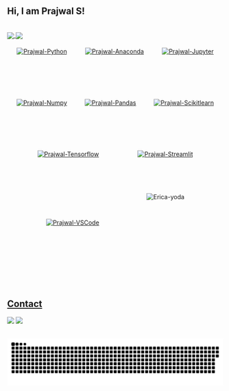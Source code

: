 ## Hi, I am Prajwal S! 
</br>

 <div>
  <a href="https://github.com/Prajwals1">
   <img align="center" height="200" src="https://github-readme-stats.vercel.app/api/top-langs/?username=Prajwals1&layout=compact&langs_count=16&theme=dracula"/>
  <img align="center" src="https://github-readme-stats.vercel.app/api?username=Prajwals1&show_icons=true&theme=dracula&include_all_commits=true&count_private=true&hide=issues"/>
</div>
 
<div style="display: flex; flex-wrap: wrap; align-items: center; justify-content: space-evenly;">
  <img style="margin: 20px;" height="80" alt="Prajwal-Python" src="https://cdn.jsdelivr.net/gh/devicons/devicon@latest/icons/python/python-original-wordmark.svg">
  <img style="margin: 20px;" height="80" alt="Prajwal-Anaconda" src="https://cdn.jsdelivr.net/gh/devicons/devicon@latest/icons/anaconda/anaconda-original-wordmark.svg">
  <img style="margin: 20px;" height="80" alt="Prajwal-Jupyter" src="https://cdn.jsdelivr.net/gh/devicons/devicon@latest/icons/jupyter/jupyter-original-wordmark.svg">
  <img style="margin: 20px;" height="80" alt="Prajwal-Numpy" src="https://cdn.jsdelivr.net/gh/devicons/devicon@latest/icons/numpy/numpy-original-wordmark.svg">
  <img style="margin: 20px;" height="80" alt="Prajwal-Pandas" src="https://cdn.jsdelivr.net/gh/devicons/devicon@latest/icons/pandas/pandas-original-wordmark.svg">
  <img style="margin: 20px;" height="80" alt="Prajwal-Scikitlearn" src="https://cdn.jsdelivr.net/gh/devicons/devicon@latest/icons/scikitlearn/scikitlearn-original.svg">
  <img style="margin: 20px;" height="60" alt="Prajwal-Tensorflow" src="https://cdn.jsdelivr.net/gh/devicons/devicon@latest/icons/tensorflow/tensorflow-original.svg">
  <img style="margin: 20px;" height="60" alt="Prajwal-Streamlit" src="https://cdn.jsdelivr.net/gh/devicons/devicon@latest/icons/streamlit/streamlit-original.svg">
  <img style="margin: 20px;" height="60" alt="Prajwal-VSCode" src="https://cdn.jsdelivr.net/gh/devicons/devicon@latest/icons/vscode/vscode-original.svg">
  <img style="margin: 20px;" height="180" align="right" alt="Erica-yoda" src="https://media.giphy.com/media/l44Qqz6gO6JiVV3pu/giphy.gif">
</div>

  
</br>

## Contact 
<div> 
  <a href="https://www.linkedin.com/in/Prajwals1" target="_blank"><img src="https://img.shields.io/badge/-LinkedIn-%230077B5?style=for-the-badge&logo=linkedin&logoColor=white" target="_blank"></a> 
  <a href = "mailto: prajwal670@gmail.com"><img src="https://img.shields.io/badge/-Gmail-%23333?style=for-the-badge&logo=gmail&logoColor=white" target="_blank"></a>
 </br>
</br>
 
  ![Snake animation](https://github.com/Prajwals1/Prajwals1/blob/output/github-contribution-grid-snake.svg)
 
</div>
